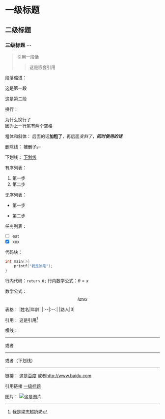 # 一级标题

## 二级标题

### 三级标题 ···

>引用一段话
>
>>这是嵌套引用

段落缩进：

这是第一段

这是第二段

换行：

为什么换行了  
因为上一行尾有两个空格

粗体和斜体：
后面的话**加粗了**，再后面*变斜了*，***同时使用的话***

删除线：
~~被删了。~~

下划线：
<u>下划线</u>

有序列表：

1. 第一步
2. 第二步

无序列表：

- 第一步

- 第二步

任务列表：

- [ ] eat
- [x] xxx

代码块：

```c
int main(){
    printf("我是煞笔");
}
```

行内代码：`return 0;`
行内数学公式：$\theta=x$

数学公式：
$$
latex
$$

表格：
|姓名|年龄|
|:--|:--:|
|路人|3|

引用：
这是引用[^我是引用]

[^我是引用]:我是梁志超奶奶

横线：

---

或者
***
或者（下划线）
___

链接：
这是[百度](baidu.com)
或者<http://www.baidu.com>

引用链接
[一级标题](#一级标题)

图片：
![这是图片](https://tse3-mm.cn.bing.net/th/id/OIP-C.AWX4OdiKNkWcQw80HEUh7gHaHa?w=172&h=180&c=7&r=0&o=5&dpr=1.3&pid=1.7 "messi")
